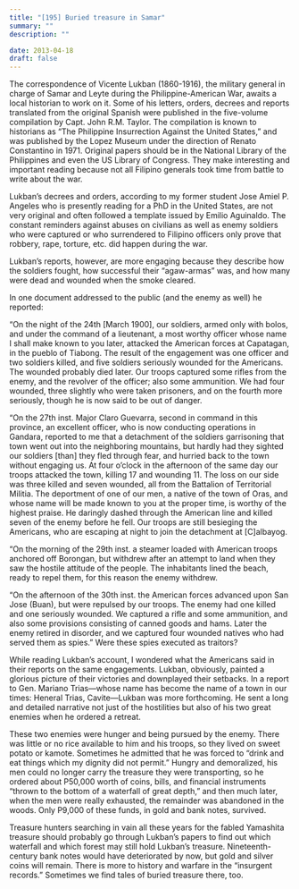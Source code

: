 ```yaml
---
title: "[195] Buried treasure in Samar"
summary: ""
description: ""

date: 2013-04-18
draft: false
---
```


The correspondence of Vicente Lukban (1860-1916), the military general in charge of Samar and Leyte during the Philippine-American War, awaits a local historian to work on it. Some of his letters, orders, decrees and reports translated from the original Spanish were published in the five-volume compilation by Capt. John R.M. Taylor. The compilation is known to historians as “The Philippine Insurrection Against the United States,” and was published by the Lopez Museum under the direction of Renato Constantino in 1971. Original papers should be in the National Library of the Philippines and even the US Library of Congress. They make interesting and important reading because not all Filipino generals took time from battle to write about the war.

Lukban’s decrees and orders, according to my former student Jose Amiel P. Angeles who is presently reading for a PhD in the United States, are not very original and often followed a template issued by Emilio Aguinaldo. The constant reminders against abuses on civilians as well as enemy soldiers who were captured or who surrendered to Filipino officers only prove that robbery, rape, torture, etc. did happen during the war.

Lukban’s reports, however, are more engaging because they describe how the soldiers fought, how successful their “agaw-armas” was, and how many were dead and wounded when the smoke cleared.

In one document addressed to the public (and the enemy as well) he reported:

“On the night of the 24th [March 1900], our soldiers, armed only with bolos, and under the command of a lieutenant, a most worthy officer whose name I shall make known to you later, attacked the American forces at Capatagan, in the pueblo of Tiabong. The result of the engagement was one officer and two soldiers killed, and five soldiers seriously wounded for the Americans. The wounded probably died later. Our troops captured some rifles from the enemy, and the revolver of the officer; also some ammunition. We had four wounded, three slightly who were taken prisoners, and on the fourth more seriously, though he is now said to be out of danger.

“On the 27th inst. Major Claro Guevarra, second in command in this province, an excellent officer, who is now conducting operations in Gandara, reported to me that a detachment of the soldiers garrisoning that town went out into the neighboring mountains, but hardly had they sighted our soldiers [than] they fled through fear, and hurried back to the town without engaging us. At four o’clock in the afternoon of the same day our troops attacked the town, killing 17 and wounding 11. The loss on our side was three killed and seven wounded, all from the Battalion of Territorial Militia. The deportment of one of our men, a native of the town of Oras, and whose name will be made known to you at the proper time, is worthy of the highest praise. He daringly dashed through the American line and killed seven of the enemy before he fell. Our troops are still besieging the Americans, who are escaping at night to join the detachment at [C]albayog.

“On the morning of the 29th inst. a steamer loaded with American troops anchored off Borongan, but withdrew after an attempt to land when they saw the hostile attitude of the people. The inhabitants lined the beach, ready to repel them, for this reason the enemy withdrew.

“On the afternoon of the 30th inst. the American forces advanced upon San Jose (Buan), but were repulsed by our troops. The enemy had one killed and one seriously wounded. We captured a rifle and some ammunition, and also some provisions consisting of canned goods and hams. Later the enemy retired in disorder, and we captured four wounded natives who had served them as spies.” Were these spies executed as traitors?

While reading Lukban’s account, I wondered what the Americans said in their reports on the same engagements. Lukban, obviously, painted a glorious picture of their victories and downplayed their setbacks. In a report to Gen. Mariano Trias—whose name has become the name of a town in our times: Heneral Trias, Cavite—Lukban was more forthcoming. He sent a long and detailed narrative not just of the hostilities but also of his two great enemies when he ordered a retreat.

These two enemies were hunger and being pursued by the enemy. There was little or no rice available to him and his troops, so they lived on sweet potato or kamote. Sometimes he admitted that he was forced to “drink and eat things which my dignity did not permit.” Hungry and demoralized, his men could no longer carry the treasure they were transporting, so he ordered about P50,000 worth of coins, bills, and financial instruments “thrown to the bottom of a waterfall of great depth,” and then much later, when the men were really exhausted, the remainder was abandoned in the woods. Only P9,000 of these funds, in gold and bank notes, survived.

Treasure hunters searching in vain all these years for the fabled Yamashita treasure should probably go through Lukban’s papers to find out which waterfall and which forest may still hold Lukban’s treasure. Nineteenth-century bank notes would have deteriorated by now, but gold and silver coins will remain. There is more to history and warfare in the “insurgent records.” Sometimes we find tales of buried treasure there, too.

